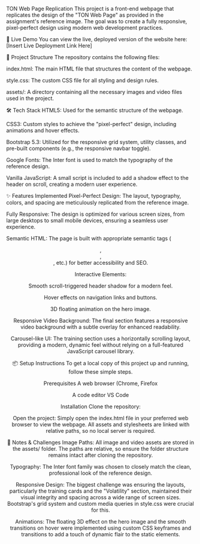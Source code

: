 TON Web Page Replication
This project is a front-end webpage that replicates the design of the "TON Web Page" as provided in the assignment's reference image. The goal was to create a fully responsive, pixel-perfect design using modern web development practices.

🚀 Live Demo
You can view the live, deployed version of the website here:
[Insert Live Deployment Link Here]

📁 Project Structure
The repository contains the following files:

index.html: The main HTML file that structures the content of the webpage.

style.css: The custom CSS file for all styling and design rules.

assets/: A directory containing all the necessary images and video files used in the project.

🛠️ Tech Stack
HTML5: Used for the semantic structure of the webpage.

CSS3: Custom styles to achieve the "pixel-perfect" design, including animations and hover effects.

Bootstrap 5.3: Utilized for the responsive grid system, utility classes, and pre-built components (e.g., the responsive navbar toggle).

Google Fonts: The Inter font is used to match the typography of the reference design.

Vanilla JavaScript: A small script is included to add a shadow effect to the header on scroll, creating a modern user experience.

✨ Features Implemented
Pixel-Perfect Design: The layout, typography, colors, and spacing are meticulously replicated from the reference image.

Fully Responsive: The design is optimized for various screen sizes, from large desktops to small mobile devices, ensuring a seamless user experience.

Semantic HTML: The page is built with appropriate semantic tags (<header>, <main>, <section>, etc.) for better accessibility and SEO.

Interactive Elements:

Smooth scroll-triggered header shadow for a modern feel.

Hover effects on navigation links and buttons.

3D floating animation on the hero image.

Responsive Video Background: The final section features a responsive video background with a subtle overlay for enhanced readability.

Carousel-like UI: The training section uses a horizontally scrolling layout, providing a modern, dynamic feel without relying on a full-featured JavaScript carousel library.

📦 Setup Instructions
To get a local copy of this project up and running, follow these simple steps.

Prerequisites
A web browser (Chrome, Firefox

A code editor VS Code

Installation
Clone the repository:

Open the project:
Simply open the index.html file in your preferred web browser to view the webpage. All assets and stylesheets are linked with relative paths, so no local server is required.

📝 Notes & Challenges
Image Paths: All image and video assets are stored in the assets/ folder. The paths are relative, so ensure the folder structure remains intact after cloning the repository.

Typography: The Inter font family was chosen to closely match the clean, professional look of the reference design.

Responsive Design: The biggest challenge was ensuring the layouts, particularly the training cards and the "Volatility" section, maintained their visual integrity and spacing across a wide range of screen sizes. Bootstrap's grid system and custom media queries in style.css were crucial for this.

Animations: The floating 3D effect on the hero image and the smooth transitions on hover were implemented using custom CSS keyframes and transitions to add a touch of dynamic flair to the static elements.
